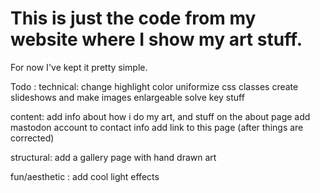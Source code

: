 # This is just the code from my website where I show my art stuff. 
For now I've kept it pretty simple.

Todo :
technical:
change highlight color
uniformize css classes
create slideshows and make images enlargeable
solve key stuff

content:
add info about how i do my art, and stuff on the about page
add mastodon account to contact info
add link to this page (after things are corrected)

structural:
add a gallery page with hand drawn art

fun/aesthetic : 
add cool light effects
